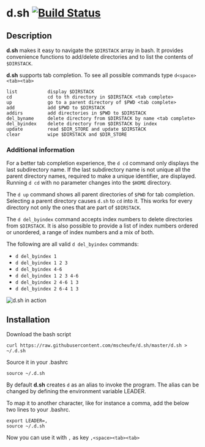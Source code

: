 # d.sh [![Build Status](https://travis-ci.org/mscheufe/dsh.svg?branch=master)](https://travis-ci.org/mscheufe/dsh)

## Description
**d.sh** makes it easy to navigate the `$DIRSTACK` array in bash. It provides convenience functions to add/delete directories and to list the contents of `$DIRSTACK`.

**d.sh** supports tab completion. To see all possible commands type `d<space><tab><tab>`

```
list           display $DIRSTACK
cd             cd to th directory in $DIRSTACK <tab complete>
up             go to a parent directory of $PWD <tab complete>
add            add $PWD to $DIRSTACK
addirs         add directories in $PWD to $DIRSTACK
del_byname     delete directory from $DIRSTACK by name <tab complete>
del_byindex    delete directory from $DIRSTACK by index
update         read $DIR_STORE and update $DIRSTACK
clear          wipe $DIRSTACK and $DIR_STORE
```

### Additional information
For a better tab completion experience, the `d cd` command only displays the
last subdirectory name. If the last subdirectory name is not unique all the
parent directory names, required to make a unique identifier, are displayed.
Running `d cd` with no parameter changes into the `$HOME` directory.

The `d up` command shows all parent directories of `$PWD` for tab completion.
Selecting a parent directory causes `d.sh` to `cd` into it. This works for every
directory not only the ones that are part of `$DIRSTACK`.

The `d del_byindex` command accepts index numbers to delete directories from
`$DIRSTACK`.  It is also possible to provide a list of index numbers ordered or
unordered, a range of index numbers and a mix of both.

The following are all valid `d del_byindex` commands:

* `d del_byindex 1`
* `d del_byindex 1 2 3`
* `d del_byindex 4-6`
* `d del_byindex 1 2 3 4-6`
* `d del_byindex 2 4-6 1 3`
* `d del_byindex 2 6-4 1 3`

![d.sh in action](https://raw.githubusercontent.com/mscheufe/d.sh/master/screenshots/dsh_inaction.gif)

## Installation
Download the bash script

`curl https://raw.githubusercontent.com/mscheufe/d.sh/master/d.sh > ~/.d.sh`

Source it in your .bashrc

`source ~/.d.sh`

By default **d.sh** creates `d` as an alias to invoke the program. The alias can be changed by defining
the environment variable LEADER.

To map it to another character, like for instance a comma, add the below two lines to your .bashrc.

```
export LEADER=,
source ~/.d.sh
```

Now you can use it with `,` as key `,<space><tab><tab>`
